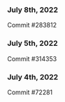 ### July 8th, 2022

Commit #283812

### July 5th, 2022

Commit #314353


### July 4th, 2022

Commit #72281
